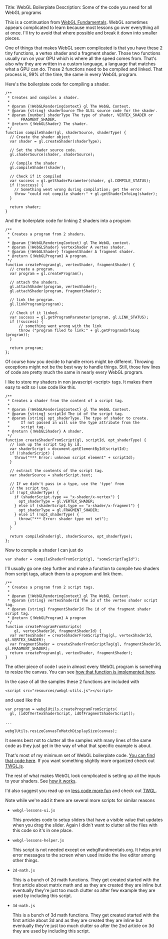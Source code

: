 Title: WebGL Boilerplate
Description: Some of the code you need for all WebGL programs

This is a continuation from <a href="webgl-fundamentals.html">WebGL Fundamentals</a>.
WebGL sometimes appears complicated to learn because most lessons
go over everything all at once. I'll try to avoid that where possible
and break it down into smaller pieces.

One of things that makes WebGL seem complicated is that you have these 2
tiny functions, a vertex shader and a fragment shader.  Those two
functions usually run on your GPU which is where all the speed comes from.
That's also why they are written in a custom language, a language that
matches what a GPU can do.  Those 2 functions need to be compiled and
linked.  That process is, 99% of the time, the same in every WebGL
program.

Here's the boilerplate code for compiling a shader.

    /**
     * Creates and compiles a shader.
     *
     * @param {!WebGLRenderingContext} gl The WebGL Context.
     * @param {string} shaderSource The GLSL source code for the shader.
     * @param {number} shaderType The type of shader, VERTEX_SHADER or
     *     FRAGMENT_SHADER.
     * @return {!WebGLShader} The shader.
     */
    function compileShader(gl, shaderSource, shaderType) {
      // Create the shader object
      var shader = gl.createShader(shaderType);

      // Set the shader source code.
      gl.shaderSource(shader, shaderSource);

      // Compile the shader
      gl.compileShader(shader);

      // Check if it compiled
      var success = gl.getShaderParameter(shader, gl.COMPILE_STATUS);
      if (!success) {
        // Something went wrong during compilation; get the error
        throw "could not compile shader:" + gl.getShaderInfoLog(shader);
      }

      return shader;
    }

And the boilerplate code for linking 2 shaders into a program

    /**
     * Creates a program from 2 shaders.
     *
     * @param {!WebGLRenderingContext) gl The WebGL context.
     * @param {!WebGLShader} vertexShader A vertex shader.
     * @param {!WebGLShader} fragmentShader A fragment shader.
     * @return {!WebGLProgram} A program.
     */
    function createProgram(gl, vertexShader, fragmentShader) {
      // create a program.
      var program = gl.createProgram();

      // attach the shaders.
      gl.attachShader(program, vertexShader);
      gl.attachShader(program, fragmentShader);

      // link the program.
      gl.linkProgram(program);

      // Check if it linked.
      var success = gl.getProgramParameter(program, gl.LINK_STATUS);
      if (!success) {
          // something went wrong with the link
          throw ("program filed to link:" + gl.getProgramInfoLog (program));
      }

      return program;
    };

Of course how you decide to handle errors might be different.  Throwing
exceptions might not be the best way to handle things.  Still, those few
lines of code are pretty much the same in nearly every WebGL program.

I like to store my shaders in non javascript &lt;script&gt; tags.  It makes
them easy to edit so I use code like this.

    /**
     * Creates a shader from the content of a script tag.
     *
     * @param {!WebGLRenderingContext} gl The WebGL Context.
     * @param {string} scriptId The id of the script tag.
     * @param {string} opt_shaderType. The type of shader to create.
     *     If not passed in will use the type attribute from the
     *     script tag.
     * @return {!WebGLShader} A shader.
     */
    function createShaderFromScript(gl, scriptId, opt_shaderType) {
      // look up the script tag by id.
      var shaderScript = document.getElementById(scriptId);
      if (!shaderScript) {
        throw("*** Error: unknown script element" + scriptId);
      }

      // extract the contents of the script tag.
      var shaderSource = shaderScript.text;

      // If we didn't pass in a type, use the 'type' from
      // the script tag.
      if (!opt_shaderType) {
        if (shaderScript.type == "x-shader/x-vertex") {
          opt_shaderType = gl.VERTEX_SHADER;
        } else if (shaderScript.type == "x-shader/x-fragment") {
          opt_shaderType = gl.FRAGMENT_SHADER;
        } else if (!opt_shaderType) {
          throw("*** Error: shader type not set");
        }
      }

      return compileShader(gl, shaderSource, opt_shaderType);
    };

Now to compile a shader I can just do

    var shader = compileShaderFromScript(gl, "someScriptTagId");

I'll usually go one step further and make a function to compile two shaders
from script tags, attach them to a program and link them.

    /**
     * Creates a program from 2 script tags.
     *
     * @param {!WebGLRenderingContext} gl The WebGL Context.
     * @param {string} vertexShaderId The id of the vertex shader script tag.
     * @param {string} fragmentShaderId The id of the fragment shader script tag.
     * @return {!WebGLProgram} A program
     */
    function createProgramFromScripts(
        gl, vertexShaderId, fragmentShaderId) {
      var vertexShader = createShaderFromScriptTag(gl, vertexShaderId, gl.VERTEX_SHADER);
      var fragmentShader = createShaderFromScriptTag(gl, fragmentShaderId, gl.FRAGMENT_SHADER);
      return createProgram(gl, vertexShader, fragmentShader);
    }

The other piece of code I use in almost every WebGL program is something to
resize the canvas. You can see [how that function is implemented here](webgl-resizing-the-canvas.html).

In the case of all the samples these 2 functions are included with

    <script src="resources/webgl-utils.js"></script>

and used like this

    var program = webglUtils.createProgramFromScripts(
      gl, [idOfVertexShaderScript, idOfFragmentShaderScript]);

    ...

    webglUtils.resizeCanvasToMatchDisplaySize(canvas);

It seems best not to clutter all the samples with many lines of the same code
as they just get in the way of what that specific example is about.

That's most of my minimum set of WebGL boilerplate code.
<a href="https://github.com/greggman/webgl-fundamentals/blob/master/webgl/resources/webgl-utils.js">You can find that code here</a>.
If you want something slightly more organized check out [TWGL.js](http://twgljs.org).

The rest of what makes WebGL look complicated is setting up all the inputs
to your shaders.  See <a href="webgl-how-it-works.html">how it works</a>.

I'd also suggest you read up on [less code more fun](webgl-less-code-more-fun.html) and check out [TWGL](http://twgljs.org).

Note while we're add it there are several more scripts for similar reasons

*   `webgl-lessons-ui.js`

    This provides code to setup sliders that have a visible value that updates when you drag the slider.
    Again I didn't want to clutter all the files with this code so it's in one place.

*   `webgl-lessons-helper.js`

    This script is not needed except on webglfundmentals.org. It helps print error messages to
    the screen when used inside the live editor among other things.

*   `2d-math.js`

    This is a bunch of 2d math functions. They get created started with the first article about
    matrix math and as they are created they are inline but eventually they're just too much clutter
    so after few example they are used by including this script.

*   `3d-math.js`

    This is a bunch of 3d math functions. They get created started with the first article about 3d
    and as they are created they are inline but eventually they're just too much clutter so after
    the 2nd article on 3d they are used by including this script.



